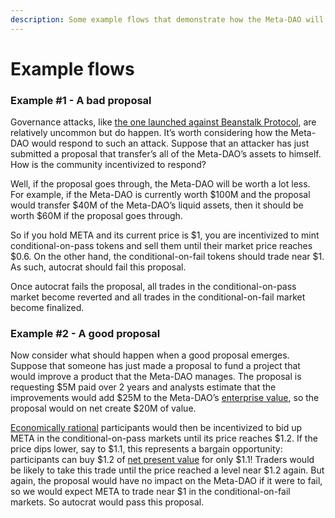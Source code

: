```yaml
---
description: Some example flows that demonstrate how the Meta-DAO will work in practice
---
```


# Example flows

### Example #1 - A bad proposal <a href="#example-1---a-bad-proposal" id="example-1---a-bad-proposal"></a>

Governance attacks, like [the one launched against Beanstalk Protocol](https://medium.com/immunefi/hack-analysis-beanstalk-governance-attack-april-2022-f42788fc821e), are relatively uncommon but do happen. It’s worth considering how the Meta-DAO would respond to such an attack. Suppose that an attacker has just submitted a proposal that transfer’s all of the Meta-DAO’s assets to himself. How is the community incentivized to respond?

Well, if the proposal goes through, the Meta-DAO will be worth a lot less. For example, if the Meta-DAO is currently worth $100M and the proposal would transfer $40M of the Meta-DAO’s liquid assets, then it should be worth $60M if the proposal goes through.

So if you hold META and its current price is $1, you are incentivized to mint conditional-on-pass tokens and sell them until their market price reaches $0.6. On the other hand, the conditional-on-fail tokens should trade near $1. As such, autocrat should fail this proposal.

Once autocrat fails the proposal, all trades in the conditional-on-pass market become reverted and all trades in the conditional-on-fail market become finalized.

### &#x20;Example #2 - A good proposal <a href="#example-2---a-good-proposal" id="example-2---a-good-proposal"></a>

Now consider what should happen when a good proposal emerges. Suppose that someone has just made a proposal to fund a project that would improve a product that the Meta-DAO manages. The proposal is requesting $5M paid over 2 years and analysts estimate that the improvements would add $25M to the Meta-DAO’s [enterprise value](https://en.wikipedia.org/wiki/Enterprise\_value), so the proposal would on net create $20M of value.

[Economically rational](https://www.britannica.com/money/topic/economic-rationality) participants would then be incentivized to bid up META in the conditional-on-pass markets until its price reaches $1.2. If the price dips lower, say to $1.1, this represents a bargain opportunity: participants can buy $1.2 of [net present value](https://en.wikipedia.org/wiki/Net\_present\_value) for only $1.1! Traders would be likely to take this trade until the price reached a level near $1.2 again. But again, the proposal would have no impact on the Meta-DAO if it were to fail, so we would expect META to trade near $1 in the conditional-on-fail markets. So autocrat would pass this proposal.
